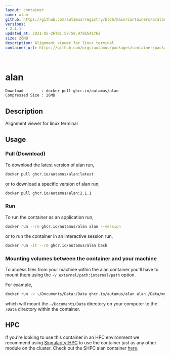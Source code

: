 ```yaml
---
layout: container
name: alan
github: https://github.com/autamus/registry/blob/main/containers/a/alan/spack.yaml
versions:
- 2.1.1
updated_at: 2021-05-26T01:57:59.975654176Z
size: 26MB
description: Alignment viewer for linux terminal
container_url: https://github.com/orgs/autamus/packages/container/package/alan

---
```

# alan
```bash 
Download        : docker pull ghcr.io/autamus/alan
Compressed Size : 26MB
```

## Description
Alignment viewer for linux terminal

## Usage
### Pull (Download)
To download the latest version of alan run,

```bash
docker pull ghcr.io/autamus/alan:latest
```

or to download a specific version of alan run,

```bash
docker pull ghcr.io/autamus/alan:2.1.1
```
### Run
To run the container as an application run,
```bash
docker run --rm ghcr.io/autamus/alan alan --version
```

or to run the container in an interactive session run,
```bash
docker run -it --rm ghcr.io/autamus/alan bash
```

### Mounting volumes between the container and your machine
To access files from your machine within the alan container you'll have to mount them using the `-v external/path:internal/path` option.

For example,
```bash
docker run -v ~/Documents/Data:/Data ghcr.io/autamus/alan alan /Data/myData.csv
```
which will mount the `~/Documents/Data` directory on your computer to the `/Data` directory within the container.

## HPC
If you're looking to use this container in an HPC environment we recommend using [Singularity-HPC](https://singularity-hpc.readthedocs.io) to use the container just as any other module on the cluster. Check out the SHPC alan container [here](https://singularityhub.github.io/singularity-hpc/r/ghcr.io-autamus-alan/).
